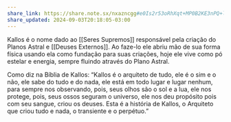 ```yaml
---
share_link: https://share.note.sx/nxazncgg#e0Is2r53oRhXqt+MP0B2KE3nPQ+lSqB6lviRLwXRMtg
share_updated: 2024-09-03T20:18:05-03:00
---
```

Kallos é o nome dado ao [[Seres Supremos]] responsável pela criação do Planos Astral e [[Deuses Externos]]. Ao faze-lo ele abriu mão de sua forma física usando ela como fundação para suas criações, hoje ele vive como pó estelar e energia, sempre fluindo através do Plano Astral. 

Como diz na Bíblia de Kallos: “Kallos é o arquiteto de tudo, ele é o sim e o não, ele sabe do tudo e do nada, ele está em todo lugar e lugar nenhum, para sempre nos observando, pois, seus olhos são o sol e a lua, ele nos protege, pois, seus ossos seguram o universo, ele nos deu propósito pois com seu sangue, criou os deuses. Esta é a história de Kallos, o Arquiteto que criou tudo e nada, o transiente e o perpétuo.”